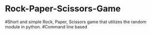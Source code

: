 # Rock-Paper-Scissors-Game
#Short and simple Rock, Paper, Scissors game that utilizes the random module in python.
#Command line based

